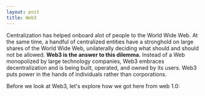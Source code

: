 ```yaml
---
layout: post
title: Web3
---
```



Centralization has helped onboard alot of people to the World Wide Web. At the same time, a handful of centralized entities have a stronghold on large shares of the World Wide Web, unilaterally deciding what should and should not be allowed. **Web3 is the answer to this dilemma.** Instead of a Web monopolized by large technology companies, Web3 embraces decentralization and is being built, operated, and owned by its users. Web3 puts power in the hands of individuals rather than corporations. 

Before we look at Web3, let's explore how we got here from web 1.0:

